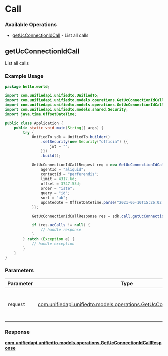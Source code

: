 # Call

### Available Operations

* [getUcConnectionIdCall](#getucconnectionidcall) - List all calls

## getUcConnectionIdCall

List all calls

### Example Usage

```java
package hello.world;

import com.unifiedapi.unifiedto.UnifiedTo;
import com.unifiedapi.unifiedto.models.operations.GetUcConnectionIdCallRequest;
import com.unifiedapi.unifiedto.models.operations.GetUcConnectionIdCallResponse;
import com.unifiedapi.unifiedto.models.shared.Security;
import java.time.OffsetDateTime;

public class Application {
    public static void main(String[] args) {
        try {
            UnifiedTo sdk = UnifiedTo.builder()
                .setSecurity(new Security("officia") {{
                    jwt = "";
                }})
                .build();

            GetUcConnectionIdCallRequest req = new GetUcConnectionIdCallRequest("suscipit") {{
                agentId = "aliquid";
                contactId = "perferendis";
                limit = 4317.6d;
                offset = 3747.53d;
                order = "iste";
                query = "id";
                sort = "ab";
                updatedGte = OffsetDateTime.parse("2021-05-10T15:26:02.215Z");
            }};            

            GetUcConnectionIdCallResponse res = sdk.call.getUcConnectionIdCall(req);

            if (res.ucCalls != null) {
                // handle response
            }
        } catch (Exception e) {
            // handle exception
        }
    }
}
```

### Parameters

| Parameter                                                                                                                          | Type                                                                                                                               | Required                                                                                                                           | Description                                                                                                                        |
| ---------------------------------------------------------------------------------------------------------------------------------- | ---------------------------------------------------------------------------------------------------------------------------------- | ---------------------------------------------------------------------------------------------------------------------------------- | ---------------------------------------------------------------------------------------------------------------------------------- |
| `request`                                                                                                                          | [com.unifiedapi.unifiedto.models.operations.GetUcConnectionIdCallRequest](../../models/operations/GetUcConnectionIdCallRequest.md) | :heavy_check_mark:                                                                                                                 | The request object to use for the request.                                                                                         |


### Response

**[com.unifiedapi.unifiedto.models.operations.GetUcConnectionIdCallResponse](../../models/operations/GetUcConnectionIdCallResponse.md)**

